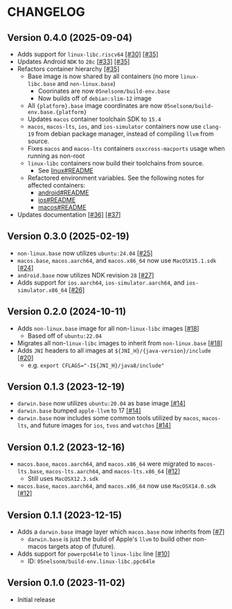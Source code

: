 # CHANGELOG

## Version 0.4.0 (2025-09-04)
 - Adds support for `linux-libc.riscv64` [[#30]][30] [[#35]][35]
 - Updates Android `NDK` to `28c` [[#33]][33] [[#35]][35]
 - Refactors container hierarchy [[#35]][35]
     - Base image is now shared by all containers (no more `linux-libc.base` and `non-linux.base`)
         - Coorinates are now `05nelsonm/build-env.base`
         - Now builds off of `debian:slim-12` image
     - All `{platform}.base` image coordinates are now `05nelsonm/build-env.base.{platform}`
     - Updates `macos` container toolchain SDK to `15.4`
     - `macos`, `macos-lts`, `ios`, and `ios-simulator` containers now use `clang-19` from debian
       package manager, instead of compiling `llvm` from source.
     - Fixes `macos` and `macos-lts` containers `osxcross-macports` usage when running as non-root
     - `linux-libc` containers now build their toolchains from source.
         - See [linux#README](src/linux/README.md#toolchain-info)
     - Refactored environment variables. See the following notes for affected containers:
         - [android#README](src/android/README.md#notable-history)
         - [ios#README](src/ios/README.md#notable-history)
         - [macos#README](src/macos/README.md#notable-history)
 - Updates documentation [[#36]][36] [[#37]][37]

## Version 0.3.0 (2025-02-19)
 - `non-linux.base` now utilizes `ubuntu:24.04` [[#25]][25]
 - `macos.base`, `macos.aarch64`, and `macos.x86_64` now use
   `MacOSX15.1.sdk` [[#24]][24]
 - `android.base` now utilizes NDK revision `28` [[#27]][27]
 - Adds support for `ios.aarch64`, `ios-simulator.aarch64`, and `ios-simulator.x86_64` [[#26]][26]

## Version 0.2.0 (2024-10-11)
 - Adds `non-linux.base` image for all non-`linux-libc` images [[#18]][18]
     - Based off of `ubuntu:22.04`
 - Migrates all non-`linux-libc` images to inherit from `non-linux.base` [[#18]][18]
 - Adds `JNI` headers to all images at `${JNI_H}/{java-version}/include` [[#20]][20]
     - e.g. `export CFLAGS="-I${JNI_H}/java8/include"`

## Version 0.1.3 (2023-12-19)
 - `darwin.base` now utilizes `ubuntu:20.04` as base image [[#14]][14]
 - `darwin.base` bumped `apple-llvm` to 17 [[#14]][14]
 - `darwin.base` now includes some common tools utilized by `macos`, 
   `macos-lts`, and future images for `ios`, `tvos` and `watchos` [[#14]][14]

## Version 0.1.2 (2023-12-16)
 - `macos.base`, `macos.aarch64`, and `macos.x86_64` were migrated to 
   `macos-lts.base`, `macos-lts.aarch64`, and `macos-lts.x86_64` [[#12]][12]
     - Still uses `MacOSX12.3.sdk`
 - `macos.base`, `macos.aarch64`, and `macos.x86_64` now use 
   `MacOSX14.0.sdk` [[#12]][12]

## Version 0.1.1 (2023-12-15)
 - Adds a `darwin.base` image layer which `macos.base` now inherits from [[#7]][7]
     - `darwin.base` is just the build of Apple's `llvm` to build other
       non-macos targets atop of (future).
 - Adds support for `powerpc64le` to `linux-libc` line [[#10]][10]
     - ID: `05nelsonm/build-env.linux-libc.ppc64le`

## Version 0.1.0 (2023-11-02)
 - Initial release

[7]: https://github.com/05nelsonm/build-env/pull/7
[10]: https://github.com/05nelsonm/build-env/pull/10
[12]: https://github.com/05nelsonm/build-env/pull/12
[14]: https://github.com/05nelsonm/build-env/pull/14
[18]: https://github.com/05nelsonm/build-env/pull/18
[20]: https://github.com/05nelsonm/build-env/pull/20
[24]: https://github.com/05nelsonm/build-env/pull/24
[25]: https://github.com/05nelsonm/build-env/pull/25
[26]: https://github.com/05nelsonm/build-env/pull/26
[27]: https://github.com/05nelsonm/build-env/pull/27
[30]: https://github.com/05nelsonm/build-env/pull/30
[33]: https://github.com/05nelsonm/build-env/pull/33
[35]: https://github.com/05nelsonm/build-env/pull/35
[36]: https://github.com/05nelsonm/build-env/pull/36
[37]: https://github.com/05nelsonm/build-env/pull/37
